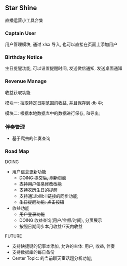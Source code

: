 ## Star Shine

直播运营小工具合集

### Captain User

用户管理模块, 通过 xlsx 导入, 也可以直接在页面上添加用户

### Birthday Notice

生日提醒功能, 可以设置提醒时间, 发送微信通知, 发送桌面通知

### Revenue Manage

收益获取功能

模块一: 拉取特定日期范围的收益, 并且保存到 db 中;

模块二: 根据本地数据库中的数据进行保存, 和导出;

### 伴奏管理

- 基于爬虫的伴奏查询

### Road Map

DOING

- 用户信息更新功能
    - ~~DOING 提交后, 刷新页面~~
    - ~~支持用户信息修改改能~~
    - 支持农历生日的提醒
    - 支持通过bilibili链接的同步功能;
    - ~~生日提醒功能: 点击按钮~~
- 收益功能
    - ~~用户登录功能~~
    - DOING 收益查询(用户/金额/时间), 分页展示
    - 按照日期同步本月收益/7天内收益

FUTURE

- 支持快捷键的记事本添加, 允许的主体: 用户, 收益, 伴奏
- 支持数据库的每日备份
- Center Topic: 的当前聊天室话题分析功能; 




